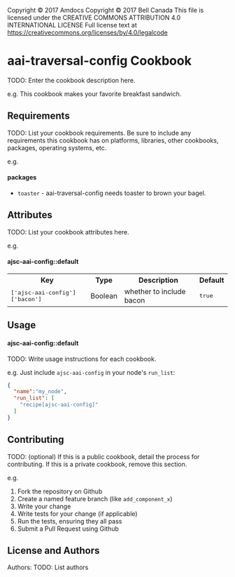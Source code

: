 Copyright © 2017 Amdocs
Copyright © 2017 Bell Canada
This file is licensed under the CREATIVE COMMONS ATTRIBUTION 4.0 INTERNATIONAL LICENSE
Full license text at https://creativecommons.org/licenses/by/4.0/legalcode

aai-traversal-config Cookbook
========================
TODO: Enter the cookbook description here.

e.g.
This cookbook makes your favorite breakfast sandwich.

Requirements
------------
TODO: List your cookbook requirements. Be sure to include any requirements this cookbook has on platforms, libraries, other cookbooks, packages, operating systems, etc.

e.g.
#### packages
- `toaster` - aai-traversal-config needs toaster to brown your bagel.

Attributes
----------
TODO: List your cookbook attributes here.

e.g.
#### ajsc-aai-config::default
<table>
  <tr>
    <th>Key</th>
    <th>Type</th>
    <th>Description</th>
    <th>Default</th>
  </tr>
  <tr>
    <td><tt>['ajsc-aai-config']['bacon']</tt></td>
    <td>Boolean</td>
    <td>whether to include bacon</td>
    <td><tt>true</tt></td>
  </tr>
</table>

Usage
-----
#### ajsc-aai-config::default
TODO: Write usage instructions for each cookbook.

e.g.
Just include `ajsc-aai-config` in your node's `run_list`:

```json
{
  "name":"my_node",
  "run_list": [
    "recipe[ajsc-aai-config]"
  ]
}
```

Contributing
------------
TODO: (optional) If this is a public cookbook, detail the process for contributing. If this is a private cookbook, remove this section.

e.g.
1. Fork the repository on Github
2. Create a named feature branch (like `add_component_x`)
3. Write your change
4. Write tests for your change (if applicable)
5. Run the tests, ensuring they all pass
6. Submit a Pull Request using Github

License and Authors
-------------------
Authors: TODO: List authors
